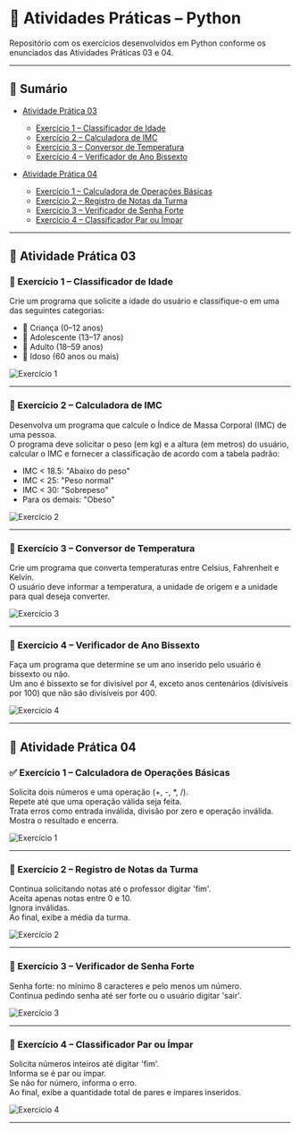 # 📘 Atividades Práticas – Python

Repositório com os exercícios desenvolvidos em Python conforme os enunciados das Atividades Práticas 03 e 04.

---

## 📑 Sumário

- [Atividade Prática 03](#atividade-pratica-03)  
  - [Exercício 1 – Classificador de Idade](#exercicio-1-classificador-de-idade)  
  - [Exercício 2 – Calculadora de IMC](#exercicio-2-calculadora-de-imc)  
  - [Exercício 3 – Conversor de Temperatura](#exercicio-3-conversor-de-temperatura)  
  - [Exercício 4 – Verificador de Ano Bissexto](#exercicio-4-verificador-de-ano-bissexto)  

- [Atividade Prática 04](#atividade-pratica-04)  
  - [Exercício 1 – Calculadora de Operações Básicas](#exercicio-1-calculadora-de-operacoes-basicas)  
  - [Exercício 2 – Registro de Notas da Turma](#exercicio-2-registro-de-notas-da-turma)  
  - [Exercício 3 – Verificador de Senha Forte](#exercicio-3-verificador-de-senha-forte)  
  - [Exercício 4 – Classificador Par ou Ímpar](#exercicio-4-classificador-par-ou-impar)  

---

## 🔷 Atividade Prática 03

### 🔹 Exercício 1 – Classificador de Idade

Crie um programa que solicite a idade do usuário e classifique-o em uma das seguintes categorias:

- 👶 Criança (0–12 anos)  
- 🧒 Adolescente (13–17 anos)  
- 🧑 Adulto (18–59 anos)  
- 👴 Idoso (60 anos ou mais)

![Exercício 1](https://github.com/user-attachments/assets/afcf84a7-196b-4411-82b6-1a8440a88e9f)

---

### 🔹 Exercício 2 – Calculadora de IMC

Desenvolva um programa que calcule o Índice de Massa Corporal (IMC) de uma pessoa.  
O programa deve solicitar o peso (em kg) e a altura (em metros) do usuário, calcular o IMC e fornecer a classificação de acordo com a tabela padrão:

- IMC < 18.5: "Abaixo do peso"  
- IMC < 25: "Peso normal"  
- IMC < 30: "Sobrepeso"  
- Para os demais: "Obeso"

![Exercício 2](https://github.com/user-attachments/assets/1d6fc408-82b7-4c99-8496-8aabd261ed28)

---

### 🔹 Exercício 3 – Conversor de Temperatura

Crie um programa que converta temperaturas entre Celsius, Fahrenheit e Kelvin.  
O usuário deve informar a temperatura, a unidade de origem e a unidade para qual deseja converter.

![Exercício 3](https://github.com/user-attachments/assets/9a6c1dab-7900-4239-b1ce-65a7270c2541)

---

### 🔹 Exercício 4 – Verificador de Ano Bissexto

Faça um programa que determine se um ano inserido pelo usuário é bissexto ou não.  
Um ano é bissexto se for divisível por 4, exceto anos centenários (divisíveis por 100) que não são divisíveis por 400.

![Exercício 4](https://github.com/user-attachments/assets/704d5726-215b-4734-928c-401d6fd36f58)

---

## 🔷 Atividade Prática 04

### ✅ Exercício 1 – Calculadora de Operações Básicas

Solicita dois números e uma operação (+, -, *, /).  
Repete até que uma operação válida seja feita.  
Trata erros como entrada inválida, divisão por zero e operação inválida.  
Mostra o resultado e encerra.

![Exercício 1](https://github.com/user-attachments/assets/963f9496-2374-4117-9921-6b86d751a594)

---

### 📝 Exercício 2 – Registro de Notas da Turma

Continua solicitando notas até o professor digitar 'fim'.  
Aceita apenas notas entre 0 e 10.  
Ignora inválidas.  
Ao final, exibe a média da turma.

![Exercício 2](https://github.com/user-attachments/assets/f87c6d95-442c-4cb5-84a5-2cea4adf9cd7)

---

### 🔐 Exercício 3 – Verificador de Senha Forte

Senha forte: no mínimo 8 caracteres e pelo menos um número.  
Continua pedindo senha até ser forte ou o usuário digitar 'sair'.

![Exercício 3](https://github.com/user-attachments/assets/fdeebf6c-b059-490f-a0f5-0c157d3e5f2e)

---

### 🔢 Exercício 4 – Classificador Par ou Ímpar

Solicita números inteiros até digitar 'fim'.  
Informa se é par ou ímpar.  
Se não for número, informa o erro.  
Ao final, exibe a quantidade total de pares e ímpares inseridos.

![Exercício 4](https://github.com/user-attachments/assets/2a5b1e7b-bffe-49bb-8de6-075698453c2a)

---
